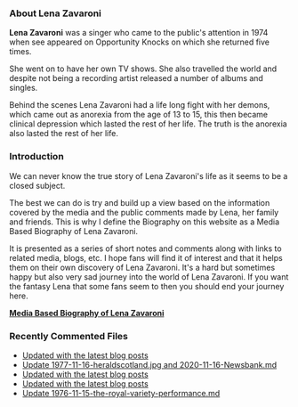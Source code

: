 ### About Lena Zavaroni

<p><strong>Lena Zavaroni</strong> was a singer who came to the public's attention in 1974 when see appeared on Opportunity Knocks on which she returned five times.</p>

<p>She went on to have her own TV shows. She also travelled the world and despite not being a recording artist released a number of albums and singles.</p>

<p>Behind the scenes Lena Zavaroni had a life long fight with her demons, which came out as anorexia from the age of 13 to 15, this then became clinical depression which lasted the rest of her life. The truth is the anorexia also lasted the rest of her life.</p>

### Introduction

<p>We can never know the true story of Lena Zavaroni's life as it seems to be a closed subject.</p>

<p>The best we can do is try and build up a view based on the information covered by the media and the public comments made by Lena, her family and friends. This is why I define the Biography on this website as a Media Based Biography of Lena Zavaroni.</p>

<p>It is presented as a series of short notes and comments along with links to related media, blogs, etc. I hope fans will find it of interest and that it helps them on their own discovery of Lena Zavaroni. It's a hard but sometimes happy but also very sad journey into the world of Lena Zavaroni. If you want the fantasy Lena that some fans seem to then you should end your journey here.</p>

<a href="https://fanzoflenazavaroni.github.io/biography/lena-zavaroni/"><strong>Media Based Biography of Lena Zavaroni</strong></a>

### Recently Commented Files

<!-- BLOG-POST-LIST:START -->
- [Updated with the latest blog posts](https://github.com/FanzOfLenaZavaroni/fanzoflenazavaroni.github.io/commit/d3408c026925262780307f3fde9a4e633848081a)
- [Update 1977-11-16-heraldscotland.jpg and 2020-11-16-Newsbank.md](https://github.com/FanzOfLenaZavaroni/fanzoflenazavaroni.github.io/commit/2986b6e05a1d1000e425c16ba92391176988507d)
- [Updated with the latest blog posts](https://github.com/FanzOfLenaZavaroni/fanzoflenazavaroni.github.io/commit/deeb6ab2b0082a2b21953d69f9054051f0e7ab86)
- [Updated with the latest blog posts](https://github.com/FanzOfLenaZavaroni/fanzoflenazavaroni.github.io/commit/7f9e6e046d71154685207f02360024b6992b1e67)
- [Update 1976-11-15-the-royal-variety-performance.md](https://github.com/FanzOfLenaZavaroni/fanzoflenazavaroni.github.io/commit/c7db21490c6cab11f77145c98739b9a05a142a71)
<!-- BLOG-POST-LIST:END -->
